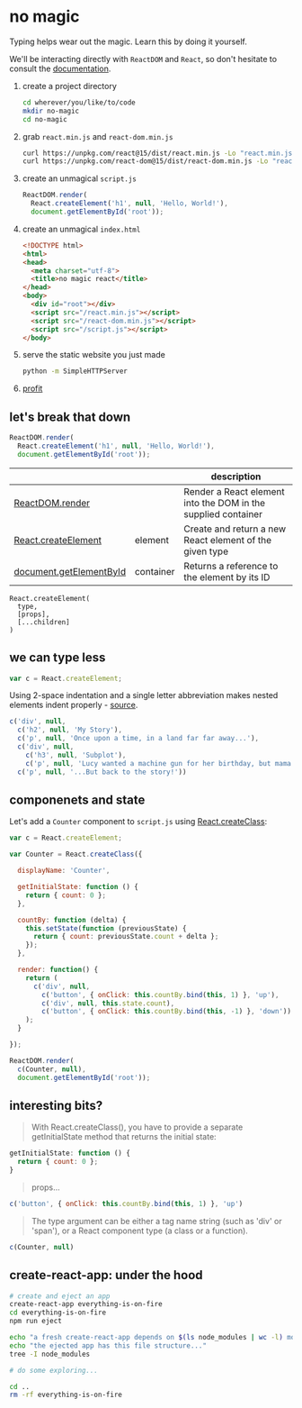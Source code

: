 # no magic

Typing helps wear out the magic. Learn this by doing it yourself.

We'll be interacting directly with `ReactDOM` and `React`, so don't hesitate to consult the [documentation](https://facebook.github.io/react/docs/react-api.html).

1. create a project directory

   ```sh
   cd wherever/you/like/to/code
   mkdir no-magic
   cd no-magic
   ```

2. grab `react.min.js` and `react-dom.min.js`

    ```sh
    curl https://unpkg.com/react@15/dist/react.min.js -Lo "react.min.js"
    curl https://unpkg.com/react-dom@15/dist/react-dom.min.js -Lo "react-dom.min.js"
    ```

3. create an unmagical `script.js`

    ```javascript
    ReactDOM.render(
      React.createElement('h1', null, 'Hello, World!'),
      document.getElementById('root'));
    ```

4. create an unmagical `index.html`

    ```html
    <!DOCTYPE html>
    <html>
    <head>
      <meta charset="utf-8">
      <title>no magic react</title>
    </head>
    <body>
      <div id="root"></div>
      <script src="/react.min.js"></script>
      <script src="/react-dom.min.js"></script>
      <script src="/script.js"></script>
    </body>
    ```

5. serve the static website you just made

    ```sh
    python -m SimpleHTTPServer
    ```

5. [profit](http://127.0.0.1:8000/)

## let's break that down

```javascript
ReactDOM.render(
  React.createElement('h1', null, 'Hello, World!'),
  document.getElementById('root'));
```

|   |   | description |
|---|---|---|
|[ReactDOM.render](https://facebook.github.io/react/docs/react-dom.html#render)||Render a React element into the DOM in the supplied container|
|[React.createElement](https://facebook.github.io/react/docs/react-api.html#createelement)|element|Create and return a new React element of the given type|
|[document.getElementById](https://developer.mozilla.org/en-US/docs/Web/API/Document/getElementById)|container|Returns a reference to the element by its ID|

```
React.createElement(
  type,
  [props],
  [...children]
)
```

## we can type less

```javascript
var c = React.createElement;
```

Using 2-space indentation and a single letter abbreviation makes nested elements indent properly - [source](https://github.com/ustun/react-without-jsx).

```javascript
c('div', null,
  c('h2', null, 'My Story'),
  c('p', null, 'Once upon a time, in a land far far away...'),
  c('div', null,
    c('h3', null, 'Subplot'),
    c('p', null, 'Lucy wanted a machine gun for her birthday, but mama would not have it.')),
  c('p', null, '...But back to the story!'))
```

## componenets and state

Let's add a `Counter` component to `script.js` using [React.createClass](https://facebook.github.io/react/docs/react-api.html#createclass):

```javascript
var c = React.createElement;

var Counter = React.createClass({

  displayName: 'Counter',

  getInitialState: function () {
    return { count: 0 };
  },

  countBy: function (delta) {
    this.setState(function (previousState) {
      return { count: previousState.count + delta };
    });
  },

  render: function() {
    return (
      c('div', null,
        c('button', { onClick: this.countBy.bind(this, 1) }, 'up'),
        c('div', null, this.state.count),
        c('button', { onClick: this.countBy.bind(this, -1) }, 'down'))
    );
  }

});

ReactDOM.render(
  c(Counter, null),
  document.getElementById('root'));

```

## interesting bits?

> With React.createClass(), you have to provide a separate getInitialState method that returns the initial state:

```javascript
getInitialState: function () {
  return { count: 0 };
}
```

> props...

```javascript
c('button', { onClick: this.countBy.bind(this, 1) }, 'up')
```

> The type argument can be either a tag name string (such as 'div' or 'span'), or a React component type (a class or a function).

```javascript
c(Counter, null)
```

## create-react-app: under the hood

```sh
# create and eject an app
create-react-app everything-is-on-fire
cd everything-is-on-fire
npm run eject

echo "a fresh create-react-app depends on $(ls node_modules | wc -l) modules"
echo "the ejected app has this file structure..."
tree -I node_modules

# do some exploring...

cd ..
rm -rf everything-is-on-fire
```
